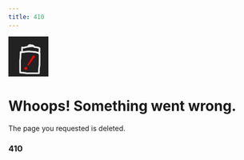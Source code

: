 ```yaml
---
title: 410
---
```


<img width="80" src="410_trash_bin.png">

# Whoops! Something went wrong.

The page you requested is deleted.

### 410
